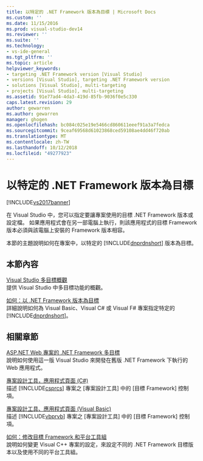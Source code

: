 ```yaml
---
title: 以特定的 .NET Framework 版本為目標 | Microsoft Docs
ms.custom: ''
ms.date: 11/15/2016
ms.prod: visual-studio-dev14
ms.reviewer: ''
ms.suite: ''
ms.technology:
- vs-ide-general
ms.tgt_pltfrm: ''
ms.topic: article
helpviewer_keywords:
- targeting .NET Framework version [Visual Studio]
- versions [Visual Studio], targeting .NET Framework version
- solutions [Visual Studio], multi-targeting
- projects [Visual Studio], multi-targeting
ms.assetid: 91e77ad4-4da3-419d-85fb-9036f0e5c330
caps.latest.revision: 29
author: gewarren
ms.author: gewarren
manager: ghogen
ms.openlocfilehash: bc084c025e19e5466cd860611eeef91a3a7fedca
ms.sourcegitcommit: 9ceaf69568d61023868ced59108ae4dd46f720ab
ms.translationtype: MT
ms.contentlocale: zh-TW
ms.lasthandoff: 10/12/2018
ms.locfileid: "49277923"
---
```

# <a name="targeting-a-specific-net-framework-version"></a>以特定的 .NET Framework 版本為目標
[!INCLUDE[vs2017banner](../includes/vs2017banner.md)]

在 Visual Studio 中，您可以指定要讓專案使用的目標 .NET Framework 版本或設定檔。 如果應用程式會在另一部電腦上執行，則該應用程式的目標 Framework 版本必須與該電腦上安裝的 Framework 版本相容。  
  
 本節的主題說明如何在專案中，以特定的 [!INCLUDE[dnprdnshort](../includes/dnprdnshort-md.md)] 版本為目標。  
  
## <a name="in-this-section"></a>本節內容  
 [Visual Studio 多目標概觀](../ide/visual-studio-multi-targeting-overview.md)  
 提供 Visual Studio 中多目標功能的概觀。  
  
 [如何：以 .NET Framework 版本為目標](../ide/how-to-target-a-version-of-the-dotnet-framework.md)  
 詳細說明如何為 Visual Basic、Visual C# 或 Visual F# 專案指定特定的 [!INCLUDE[dnprdnshort](../includes/dnprdnshort-md.md)]。  
  
## <a name="related-sections"></a>相關章節  
 [ASP.NET Web 專案的 .NET Framework 多目標](http://msdn.microsoft.com/library/8b8145a9-62f6-4fc4-8a83-47b0487cbe76)  
 說明如何使用這一版 Visual Studio 來開發在舊版 .NET Framework 下執行的 Web 應用程式。  
  
 [專案設計工具，應用程式頁面 (C#)](../ide/reference/application-page-project-designer-csharp.md)  
 描述 [!INCLUDE[csprcs](../includes/csprcs-md.md)] 專案之 [專案設計工具] 中的 [目標 Framework] 控制項。  
  
 [專案設計工具、應用程式頁面 (Visual Basic)](../ide/reference/application-page-project-designer-visual-basic.md)  
 描述 [!INCLUDE[vbprvb](../includes/vbprvb-md.md)] 專案之 [專案設計工具] 中的 [目標 Framework] 控制項。  
  
 [如何：修改目標 Framework 和平台工具組](http://msdn.microsoft.com/library/031b1d54-e6e1-4da7-9868-3e75a87d9ffe)  
 說明如何變更 Visual C++ 專案的設定，來設定不同的 .NET Framework 目標版本以及使用不同的平台工具組。



